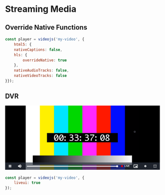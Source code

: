 # Streaming Media

## Override Native Functions

```js
const player = videojs('my-video', {
    html5: {
    nativeCaptions: false,
    hls: {
        overrideNative: true
    },
    nativeAudioTracks: false,
    nativeVideoTracks: false
}});
```

## DVR

[![Demo Image](../assets/screenshot/videojs-live-ui.png)](https://videojs-http-streaming.netlify.app/?debug=false&autoplay=false&muted=false&fluid=false&minified=false&sync-workers=false&liveui=true&llhls=false&url=https%3A%2F%2Flivesim.dashif.org%2Flivesim%2Fmup_30%2Ftestpic_2s%2FManifest.mpd&type=application%2Fdash%2Bxml&keysystems=&buffer-water=false&exact-manifest-timings=false&pixel-diff-selector=false&network-info=false&dts-offset=false&override-native=true&preload=auto&mirror-source=true)

```js
const player = videojs('my-video', {
    liveui: true
});
```
